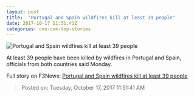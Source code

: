 ```yaml
---
layout: post
title:  "Portugal and Spain wildfires kill at least 39 people"
date: 2017-10-17 11:51:41Z
categories: cnn-com-top-stories
---
```


![Portugal and Spain wildfires kill at least 39 people](http://cdn.cnn.com/cnnnext/dam/assets/171016115056-01-wildfire-portgual-1016-super-tease.jpg)

At least 39 people have been killed by wildfires in Portugal and Spain, officials from both countries said Monday.


Full story on F3News: [Portugal and Spain wildfires kill at least 39 people](http://www.f3nws.com/n/4RvS2B)

> Posted on: Tuesday, October 17, 2017 11:51:41 AM
